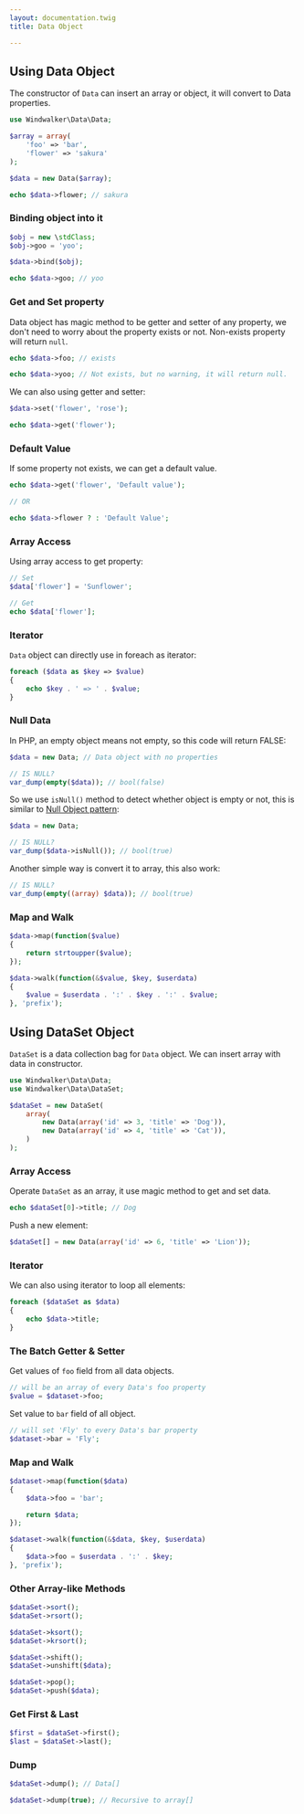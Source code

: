 ```yaml
---
layout: documentation.twig
title: Data Object

---
```


## Using Data Object

The constructor of `Data` can insert an array or object, it will convert to Data properties.

``` php
use Windwalker\Data\Data;

$array = array(
    'foo' => 'bar',
    'flower' => 'sakura'
);

$data = new Data($array);

echo $data->flower; // sakura
```

### Binding object into it

``` php
$obj = new \stdClass;
$obj->goo = 'yoo';

$data->bind($obj);

echo $data->goo; // yoo
```

### Get and Set property

Data object has magic method to be getter and setter of any property, we don't need to worry about the property exists or not. Non-exists property will return `null`.

``` php
echo $data->foo; // exists

echo $data->yoo; // Not exists, but no warning, it will return null.
```

We can also using getter and setter:

``` php
$data->set('flower', 'rose');

echo $data->get('flower');
```

### Default Value

If some property not exists, we can get a default value.

``` php
echo $data->get('flower', 'Default value');

// OR

echo $data->flower ? : 'Default Value';
```

### Array Access

Using array access to get property:

``` php
// Set
$data['flower'] = 'Sunflower';

// Get
echo $data['flower'];
```

### Iterator

`Data` object can directly use in foreach as iterator:

``` php
foreach ($data as $key => $value)
{
    echo $key . ' => ' . $value;
}
```

### Null Data

In PHP, an empty object means not empty, so this code will return FALSE:

``` php
$data = new Data; // Data object with no properties

// IS NULL?
var_dump(empty($data)); // bool(false)
```

So we use `isNull()` method to detect whether object is empty or not, this is similar to [Null Object pattern](http://en.wikipedia.org/wiki/Null_Object_pattern):

``` php
$data = new Data;

// IS NULL?
var_dump($data->isNull()); // bool(true)
```

Another simple way is convert it to array, this also work:

``` php
// IS NULL?
var_dump(empty((array) $data)); // bool(true)
```

### Map and Walk

``` php
$data->map(function($value)
{
    return strtoupper($value);
});

$data->walk(function(&$value, $key, $userdata)
{
    $value = $userdata . ':' . $key . ':' . $value;
}, 'prefix');
```

## Using DataSet Object

`DataSet` is a data collection bag for `Data` object. We can insert array with data in constructor.

``` php
use Windwalker\Data\Data;
use Windwalker\Data\DataSet;

$dataSet = new DataSet(
    array(
        new Data(array('id' => 3, 'title' => 'Dog')),
        new Data(array('id' => 4, 'title' => 'Cat')),
    )
);
```

### Array Access

Operate `DataSet` as an array, it use magic method to get and set data.

``` php
echo $dataSet[0]->title; // Dog
```

Push a new element:

``` php
$dataSet[] = new Data(array('id' => 6, 'title' => 'Lion'));
```

### Iterator

We can also using iterator to loop all elements:

``` php
foreach ($dataSet as $data)
{
    echo $data->title;
}
```

### The Batch Getter & Setter

Get values of `foo` field from all data objects.

``` php
// will be an array of every Data's foo property
$value = $dataset->foo;
```

Set value to `bar` field of all object.

``` php
// will set 'Fly' to every Data's bar property
$dataset->bar = 'Fly';
```

### Map and Walk

``` php
$dataset->map(function($data)
{
    $data->foo = 'bar';

    return $data;
});

$dataset->walk(function(&$data, $key, $userdata)
{
    $data->foo = $userdata . ':' . $key;
}, 'prefix');
```

### Other Array-like Methods

``` php
$dataSet->sort();
$dataSet->rsort();

$dataSet->ksort();
$dataSet->krsort();

$dataSet->shift();
$dataSet->unshift($data);

$dataSet->pop();
$dataSet->push($data);
```

### Get First & Last

``` php
$first = $dataSet->first();
$last = $dataSet->last();
```

### Dump

``` php
$dataSet->dump(); // Data[]

$dataSet->dump(true); // Recursive to array[]
```
